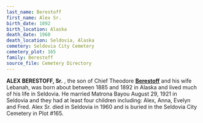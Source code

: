 ```yaml
---
last_name: Berestoff
first_name: Alex Sr.
birth_date: 1892
birth_location: Alaska
death_date: 1960
death_location: Seldovia, Alaska
cemetery: Seldovia City Cemetery
cemetery_plot: 165
family: Berestoff
source_file: Cemetery Directory
---
```

**ALEX BERESTOFF, Sr.** , the son of Chief Theodore [**Berestoff**](../_families/Berestov_Berestoff_Family.md) and his wife Lebanah, was born about between 1885 and 1892 in Alaska and lived much of his life in Seldovia. He married Matrona Bayou August 29, 1921 in Seldovia and they had at least four children including: Alex, Anna, Evelyn and Fred. Alex Sr. died in Seldovia in 1960 and is buried in the Seldovia City Cemetery in Plot #165.  